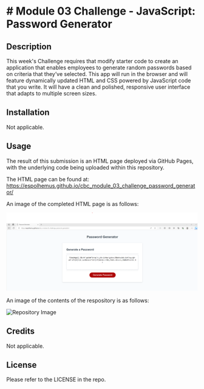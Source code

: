 # # Module 03 Challenge - JavaScript: Password Generator

## Description

This week's Challenge requires that modify starter code to create an application that enables employees to generate random passwords based on criteria that they’ve selected. This app will run in the browser and will feature dynamically updated HTML and CSS powered by JavaScript code that you write. It will have a clean and polished, responsive user interface that adapts to multiple screen sizes.

## Installation

Not applicable.

## Usage

The result of this submission is an HTML page deployed via GitHub Pages, with the underlying code being uploaded within this repository.

The HTML page can be found at: https://espolhemus.github.io/cbc_module_03_challenge_password_generator/

An image of the completed HTML page is as follows:

![Final HTML Page](/assets/images/finished_html_screenshot_20231012.png)

An image of the contents of the respository is as follows:

![Repository Image](/assets/images/respository_screenshot_22031012.png)

## Credits

Not applicable.

## License

Please refer to the LICENSE in the repo.
